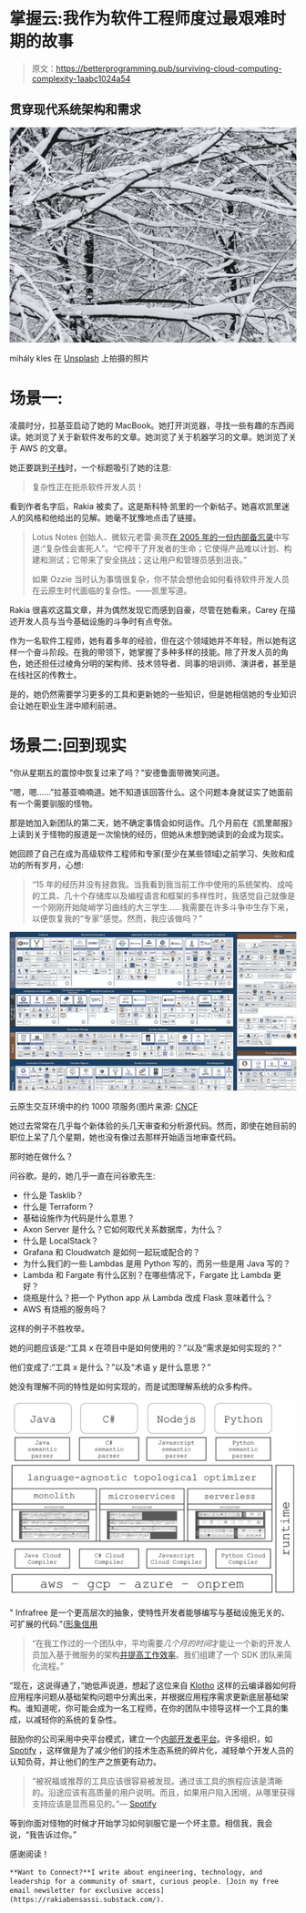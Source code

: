 # 掌握云:我作为软件工程师度过最艰难时期的故事

> 原文：<https://betterprogramming.pub/surviving-cloud-computing-complexity-1aabc1024a54>

## 贯穿现代系统架构和需求

![](img/8685e16bad5df357a67ae51a0aaf128f.png)

mihály kles 在 [Unsplash](https://unsplash.com?utm_source=medium&utm_medium=referral) 上拍摄的照片

# 场景一:

凌晨时分，拉基亚启动了她的 MacBook。她打开浏览器，寻找一些有趣的东西阅读。她浏览了关于新软件发布的文章。她浏览了关于机器学习的文章。她浏览了关于 AWS 的文章。

她正要跳到[子栈](https://rakiabensassi.substack.com/)时，一个标题吸引了她的注意:

> 复杂性正在扼杀软件开发人员！

看到作者名字后，Rakia 被卖了。这是斯科特·凯里的一个新帖子。她喜欢凯里迷人的风格和他给出的见解。她毫不犹豫地点击了链接。

> Lotus Notes 创始人、微软元老雷·奥茨[在 2005 年的一份内部备忘录](https://www.computerworld.com/article/2513705/ozzie-s--doomsday--memo-warns-microsoft-of-post-pc-days.html)中写道:“复杂性会害死人”。“它榨干了开发者的生命；它使得产品难以计划、构建和测试；它带来了安全挑战；这让用户和管理员感到沮丧。”
> 
> 如果 Ozzie 当时认为事情很复杂，你不禁会想他会如何看待软件开发人员在云原生时代面临的复杂性。——凯里写道。

Rakia 很喜欢这篇文章，并为偶然发现它而感到自豪，尽管在她看来，Carey 在描述开发人员与当今基础设施的斗争时有点夸张。

作为一名软件工程师，她有着多年的经验，但在这个领域她并不年轻，所以她有这样一个奋斗阶段。在我的带领下，她掌握了多种多样的技能。除了开发人员的角色，她还担任过棱角分明的架构师、技术领导者、同事的培训师、演讲者，甚至是在线社区的传教士。

是的，她仍然需要学习更多的工具和更新她的一些知识，但是她相信她的专业知识会让她在职业生涯中顺利前进。

# 场景二:回到现实

"你从星期五的震惊中恢复过来了吗？"安德鲁面带微笑问道。

“嗯，嗯……”拉基亚喃喃道。她不知道该回答什么。这个问题本身就证实了她面前有一个需要驯服的怪物。

那是她加入新团队的第二天，她不确定事情会如何运作。几个月前在《凯里邮报》上读到关于怪物的报道是一次愉快的经历，但她从未想到她读到的会成为现实。

她回顾了自己在成为高级软件工程师和专家(至少在某些领域)之前学习、失败和成功的所有岁月，心想:

> “15 年的经历并没有拯救我。当我看到我当前工作中使用的系统架构、成吨的工具、几十个存储库以及编程语言和框架的多样性时，我感觉自己就像是一个刚刚开始陡峭学习曲线的大三学生……我需要在许多斗争中生存下来，以便恢复我的“专家”感觉。然而，我应该做吗？”

![](img/7161894d3ecdf8866d902788ce75cefe.png)

云原生交互环境中的约 1000 项服务(图片来源: [CNCF](https://landscape.cncf.io/)

她过去常常在几乎每个新体验的头几天审查和分析源代码。然而，即使在她目前的职位上呆了几个星期，她也没有像过去那样开始适当地审查代码。

那时她在做什么？

问谷歌。是的，她几乎一直在问谷歌先生:

*   什么是 Tasklib？
*   什么是 Terraform？
*   基础设施作为代码是什么意思？
*   Axon Server 是什么？它如何取代关系数据库，为什么？
*   什么是 LocalStack？
*   Grafana 和 Cloudwatch 是如何一起玩或配合的？
*   为什么我们的一些 Lambdas 是用 Python 写的，而另一些是用 Java 写的？
*   Lambda 和 Fargate 有什么区别？在哪些情况下，Fargate 比 Lambda 更好？
*   烧瓶是什么？把一个 Python app 从 Lambda 改成 Flask 意味着什么？
*   AWS 有烧瓶的服务吗？

这样的例子不胜枚举。

她的问题应该是:“工具 x 在项目中是如何使用的？”以及“需求是如何实现的？”

他们变成了:“工具 x 是什么？”以及“术语 y 是什么意思？”

她没有理解不同的特性是如何实现的，而是试图理解系统的众多构件。

![](img/dc033de3b76c2eeb4ee8f7497b356863.png)

" Infrafree 是一个更高层次的抽象，使特性开发者能够编写与基础设施无关的、可扩展的代码."([形象信用](https://infrafree.tech/)

> “在我工作过的一个团队中，平均需要*几个月的时间*才能让一个新的开发人员加入基于微服务的架构[并提高工作效率](https://klo.dev/blog/the-cloud-architecture-of-the-next-10-years/)。我们组建了一个 SDK 团队来简化流程。”

“现在，这说得通了，”她低声说道，想起了这位来自 [Klotho](https://medium.com/u/3285e367559f#/intro/why-cloud-compiler) 这样的云编译器如何将应用程序问题从基础架构问题中分离出来，并根据应用程序需求更新底层基础架构。谁知道呢，你可能会成为一名工程师，在你的团队中领导这样一个工具的集成，以减轻你的系统的复杂性。

鼓励你的公司采用中央平台模式，建立一个[内部开发者平台](https://www.infoworld.com/article/3610335/what-is-an-internal-developer-platform-paas-done-your-way.html)。许多组织，如 [Spotify](https://engineering.atspotify.com/2020/08/how-we-use-golden-paths-to-solve-fragmentation-in-our-software-ecosystem/) ，这样做是为了减少他们的技术生态系统的碎片化，减轻单个开发人员的认知负荷，并让他们的生产之旅更有动力。

> “被祝福或推荐的工具应该很容易被发现。通过该工具的旅程应该是清晰的。沿途应该有高质量的用户说明。而且，如果用户陷入困境，从哪里获得支持应该是显而易见的。”— [Spotify](https://engineering.atspotify.com/2020/08/how-we-use-golden-paths-to-solve-fragmentation-in-our-software-ecosystem/)

等到你面对怪物的时候才开始学习如何驯服它是一个坏主意。相信我，我会说，“我告诉过你。”

感谢阅读！

```
**Want to Connect?**I write about engineering, technology, and leadership for a community of smart, curious people. [Join my free email newsletter for exclusive access](https://rakiabensassi.substack.com/).
```